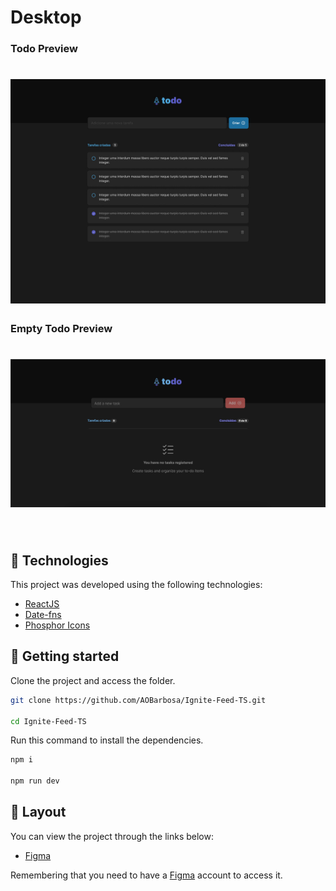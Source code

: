 # Desktop

### Todo Preview

<h1 display = "flex" align-items = "center">
    <img alt="Preview Desktop" title="Preview Desktop" src="public/todoPreview.jpg" />
</h1>

### Empty Todo Preview

<h1 display = "flex" align-items = "center">
    <img alt="Preview Desktop" title="Preview Desktop" src="public/emptyTodoPreview.png" />
</h1>

<br>

## 🧪 Technologies

This project was developed using the following technologies:

- [ReactJS](https://reactjs.org/)
- [Date-fns](https://date-fns.org/)
- [Phosphor Icons](https://phosphoricons.com/)

## 🚀 Getting started

Clone the project and access the folder.

```bash
git clone https://github.com/AOBarbosa/Ignite-Feed-TS.git

cd Ignite-Feed-TS

```

Run this command to install the dependencies.

```bash
npm i

npm run dev
```

## 🔖 Layout

You can view the project through the links below:

- [Figma](<https://www.figma.com/file/7FMmtXDzzVFc4OONuc4884/Ignite-Feed-(Community)?node-id=0%3A1&t=lltpgIpxVkF2wX6f-1>)

Remembering that you need to have a [Figma](http://figma.com/) account to access it.
